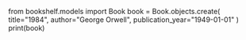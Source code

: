 from bookshelf.models import Book
book = Book.objects.create(
    title="1984",
    author="George Orwell",
    publication_year="1949-01-01"
)
print(book) 